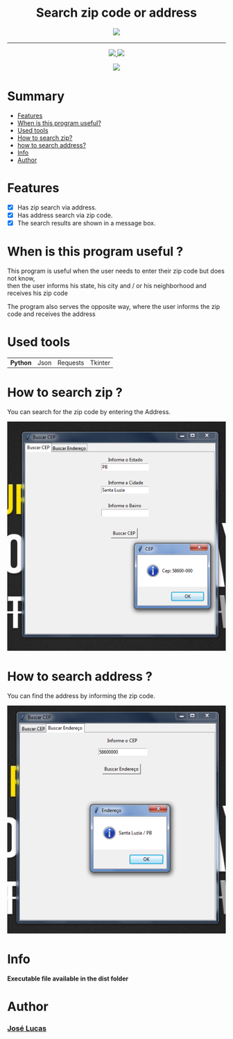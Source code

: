 <h1 align='center'>Search zip code or address</h1>
<p align='center'>
  <a href="https://www.python.org/">
    <img src="https://img.shields.io/badge/Developed%20with-Python-gray.svg?colorA=232AF0&colorB=E6DF19&style=for-the-badge"/>
  </a>
</p>
<hr height = 2>
<p align='center'>
  <a href="https://requests.readthedocs.io/en/master/">
    <img src="https://img.shields.io/badge/Library-Requests-gray.svg?colorA=E6DF19&colorB=232AF0&style=for-the-badge"/>
  </a>
  <a href="https://docs.python.org/3/library/tkinter.html">
    <img src="https://img.shields.io/badge/Library-Tkinter-gray.svg?colorA=E6DF19&colorB=232AF0&style=for-the-badge"/>
  </a>
</p>
<p align='center'>
  <a href="../LICENSE">
    <img src="https://img.shields.io/badge/License-MIT-black.svg?colorA=848484&colorB=FFFF00&style=for-the-badge"/>
  </a>
</p>
<p align='center'>
  
  # Summary
 
  - [Features](#features)
  - [When is this program useful?](#when-is-this-program-useful-?)
  - [Used tools](#used-tools)
  - [How to search zip?](#how-to-search-zip-?)
  - [how to search address?](#how-to-search-address-?)
  - [Info](#info)
  - [Author](#author)
  
  # Features
  
  - [x] Has zip search via address.
  - [x] Has address search via zip code.
  - [x] The search results are shown in a message box.
  
  # When is this program useful ?
  <p>This program is useful when the user needs to enter their zip code but does not know,<br> then the user informs his state, his city and / or his neighborhood and receives his zip code</p>
  <p>The program also serves the opposite way, where the user informs the zip code and receives the address</p>

  # Used tools
  <table>
    <tr>
      <td><b>Python</b></td>
      <td>Json</td>
      <td>Requests</td>
      <td>Tkinter</td>
    </tr>
  </table>

  # How to search zip ?
  <p>You can search for the zip code by entering the Address.</p>
  <img src='../imagem1.png' />

  # How to search address ?
  <p>You can find the address by informing the zip code.</p>
  <img src='../imagem2.png' />

  # Info
  <p><b>Executable file available in the dist folder<b></p>

  # Author
  <h3><a href='https://www.instagram.com/jlucasgf/?hl=pt-br'>José Lucas</a></h3>
</p>
